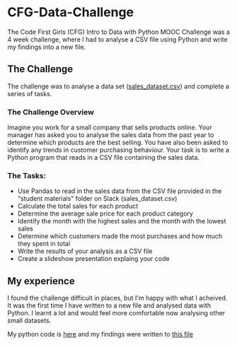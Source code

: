 # CFG-Data-Challenge
The Code First Girls (CFG) Intro to Data with Python MOOC Challenge was a 4 week challenge, where I had to analyse a CSV file using Python and write my findings into a new file.

## The Challenge
The challenge was to analyse a data set ([sales_dataset.csv](https://github.com/Rclarkeweb/CFG-Data-Challenge/blob/main/sales_dataset.csv)) and complete a series of tasks.

### The Challenge Overview 
Imagine you work for a small company that sells products online. Your manager has asked you to analyse the sales data from the past year to determine which products are the best selling. You have also been asked to identify any trends in customer purchasing behaviour. 
Your task is to write a Python program that reads in a CSV file containing the sales data. 

### The Tasks:
- Use Pandas to read in the sales data from the CSV file provided in the “student materials” folder on Slack (sales_dataset.csv)
- Calculate the total sales for each product 
- Determine the average sale price for each product category 
- Identify the month with the highest sales and the month with the lowest sales
- Determine which customers made the most purchases and how much they spent in total
- Write the results of your analysis as a CSV file
- Create a slideshow presentation explaing your code

## My experience
I found the challenge difficult in places, but I'm happy with what I acheived. It was the first time I have written to a new file and analysed data with Python. I learnt a lot and would feel more comfortable now analysing other small datasets.

My python code is [here](https://github.com/Rclarkeweb/CFG-Data-Challenge/blob/main/Python%20code.py) and my findings were written to [this file](https://github.com/Rclarkeweb/CFG-Data-Challenge/blob/main/Data_analysis.csv)

